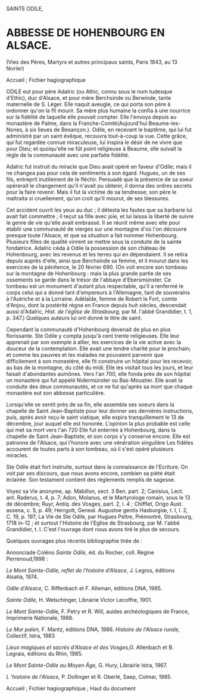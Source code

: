 
SAINTE ODILE,
# ABBESSE DE HOHENBOURG EN ALSACE.

(Vies des Pères, Martyrs et autres principaux saints, Paris
1843, au 13 février)

Accueil ; Fichier hagiographique

ODILE eut pour père Adalric (ou Athic, connu sous le nom
tudesque d'Ethic), duc d'Alsace, et pour mère Berchsinde ou Berwinde, tante
maternelle de S. Léger. Elle naquit aveugle, ce qui porta son père à ordonner
qu'on la fît mourir. Sa mère plus humaine la confia à une nourrice sur la
fidélité de laquelle elle pouvait compter. Elle l'envoya depuis au monastère de
Palme, dans la Franche-Comté(Aujourd'hui Beaume-les-Nones, à six lieues de
Besançon.). Odile, en recevant le baptême, qui lui fut administré par un saint
évêque, recouvra tout-à-coup la vue. Cette grâce, qui fut regardée connue
miraculeuse, lui inspira le désir de ne vivre que pour Dieu; et quoiqu'elle ne
fût point religieuse à Beaume, elle suivait la règle de la communauté avec une
parfaite fidélité.

Adalric fut instruit du miracle
que Dieu avait opéré en faveur d'Odile; mais il ne changea pas pour cela de
sentiments à son égard. Hugues, un de ses fils, entreprit inutilement de le
fléchir. Persuadé que la présence de sa soeur opérerait le changement qu'il
n'avait pu obtenir, il donna des ordres secrets pour la faire revenir. Mais il
fut la victime de sa tendresse; son père le maltraita si cruellement, qu'on
croit qu'il mourut, de ses blessures.

Cet accident ouvrit les yeux au
duc ; il détesta les fautes que sa barbarie lui avait fait
commettre ; il reçut sa fille avec joie, et lui laissa la liberté de
suivre le genre de vie qu'elle avait embrassé. Il se réunit même avec elle pour
établir une communauté de vierges sur une montagne d'où l'on découvre presque
toute l'Alsace, et que sa situation a fait nommer Hohenbourg. Plusieurs filles
de qualité vinrent se mettre sous la conduite de la sainte fondatrice. Adalric
céda à Odile la possession de son château de Hohenbourg, avec les revenus et
les terres qui en dépendaient. Il se retira depuis auprès d'elle, ainsi que
Berchsinde sa femme, et il mourut dans les exercices de la pénitence, le 20
février 690. (On voit encore son tombeau sur la montagne de Hohenbourg : mais
la plus grande partie de ses ossements se garde dans le trésor de l'abbaye
d'Ebersmünster. Ce tombeau est un monument d'autant plus respectable, qu'il a
renfermé le corps celui qui a donné tant d'empereurs à l'Allemagne, tant de
souverains à l'Autriche et à la Lorraine. Adélaïde, femme de Robert le Fort,
comte d'Anjou, dont la postérité règne en France depuis huit siècles,
descendait aussi d'Adalric, *Hist. de l'église de Strasbourg,* par M.
l'abbé Grandidier, t. 1, p. 347.) Quelques auteurs lui ont donné le titre de saint.

Cependant la communauté
d'Hohenbourg devenait de plus en plus florissante. Ste Odile y compta jusqu'à
cent trente religieuses. Elle leur apprenait par son exemple à allier, les
exercices de la vie active avec la douceur de la contemplation. Elle avait une
tendre charité pour le prochain; et comme les pauvres et les malades ne
pouvaient parvenir que difficilement à son monastère, elle fit construire un
hôpital pour les recevoir, au bas de la montagne, du côté du midi. Elle les
visitait tous les jours, et leur faisait d'abondantes aumônes. Vers l'an 700,
elle fonda près de son hôpital un monastère qui fut appelé Nidermünster ou
Bas-Moustier. Elle avait la conduite des deux communautés, et ce ne fut
qu'après sa mort que chaque monastère eut son abbesse particulière.

Lorsqu'elle se sentit près de sa
fin, elle assembla ses soeurs dans la chapelle de Saint Jean-Baptiste pour leur
donner ses dernières instructions, puis, après avoir reçu le saint viatique,
elle expira tranquillement le 13 de décembre, jour auquel elle est honorée.
L'opinion la plus probable est celle qui met sa mort vers l'an 720 Elle fut
enterrée à Hohenbourg, dans la chapelle de Saint Jean-Baptiste, et son corps
s'y conserve encore. Elle est patronne de l'Alsace, qui l'honore avec une vénération
singulière Les fidèles accourent de toutes parts à son tombeau, où il s'est
opéré plusieurs miracles.

Ste Odile était fort instruite, surtout dans la connaissance
de l'Ecriture. On voit par ses discours, que nous avons encore, combien sa
piété était éclairée. Son testament contient des règlements remplis de sagesse.

Voyez sa Vie anonyme, ap. Mabillon, sect. 3 Ben. part. 2;
Canisius, Lect. ant. Raderus, t. 4, p. 7; Adon, Molanus, et le Martyrologe
romain, sous le 13 de décembre; Ruyr, Antiq. des Vosges, part. 2, l. 4 ; Chifflet, Origo Aust.
assena, c. 5, p. 49; Herrgott, Geneal. Augustoe gentis Hasburgiœ, t. I,
l. 2, C. 19, p. 197; La Vie de Ste Odile, par Hugues Peltre, Prémontré,
Strasbourg, 1718 in-12 ; et surtout l'Histoire de l'Eglise de Strasbourg,
par M. l'abbé Grandidier, t. I. C'est l'ouvrage dont nous avons tiré le plus de
secours.

Quelques ouvrages plus récents bibliographie tirée de :

Annonciade Coléno *Sainte Odile,* éd. du Rocher, coll.
Régine Perrenoud,1998 :

*Le Mont Sainte-Odile, reflet de l'histoire
d'Alsace,* J.
Legros, éditions Alsatia, 1974.

*Odile d'Alsace,* C. Riffenbach et F. Alleman, éditions DNA, 1985.

*Sainte Odile,* H. Welschinger, Librairie Victor Lecoffre, 1901.

*Le Mont Sainte-Odile,* F. Petry et R. Will, auides
archéologiques de France, Imprimerie Nationale, 1988.

*Le Mur
païen,* F.
Mantz, éditions DNA, 1986. *Histoire de l'Alsace rurale,* Collectif,
Istra, 1983

*Lieux magiques
et sacrés d'Alsace et des Vosges,G*. Altenbach et B. Legrais, éditions du Rhin,
1985.

*Le Mont Sainte-Odile au Moyen Âge,* G. Hury, Librairie
Istra, 1967.

*L 'histoire de l'Alsace,* P. Dollinger et R. Oberlé, Saep, Colmar,
1985.

Accueil ; Fichier hagiographique ; Haut du document

